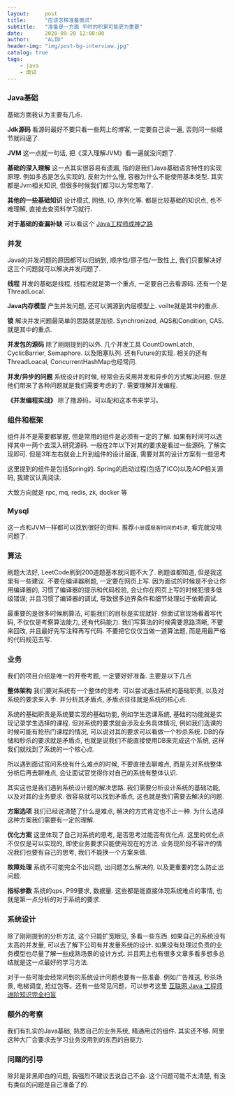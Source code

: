 ```yaml
---
layout:     post
title:      "应该怎样准备面试"
subtitle:   "准备是一方面 平时的积累可能更为重要"
date:       2020-09-20 12:00:00
author:     "ALID"
header-img: "img/post-bg-interview.jpg"
catalog: true
tags:
    - java
    - 面试
---
```



### Java基础
基础方面我认为主要有几点.

**Jdk源码**
看源码最好不要只看一些网上的博客, 一定要自己读一遍, 否则问一些细节就闷逼了.

**JVM**
这一点就一句话, 把《深入理解JVM》看一遍就没问题了.

**基础的深入理解**
这一点其实很容易有遗漏, 指的是我们Java基础语言特性的实现原理. 例如多态是怎么实现的, 反射为什么慢, 容器为什么不能使用基本类型. 其实都是Jvm相关知识, 但很多时候我们都习以为常忽略了.

**其他的一些基础知识**
设计模式, 网络, IO, 序列化等. 都是比较基础的知识点, 也不难理解, 直接去查资料学习就行.

**对于基础的查漏补缺** 
可以看这个 [Java工程师成神之路](http://hollischuang.gitee.io/tobetopjavaer/#/)


### 并发
Java的并发问题的原因都可以归纳到, 顺序性/原子性/一致性上, 我们只要解决好这三个问题就可以解决并发问题了.

**线程**
并发的基础是线程, 线程池就是第一个重点, 一定要自己去看源码. 还有一个是ThreadLocal.

**Java内存模型**
产生并发问题, 还可以溯源到内层模型上. voilte就是其中的重点.

**锁**
解决并发问题最简单的思路就是加锁. Synchronized, AQS和Condition, CAS. 就是其中的重点.

**并发包的源码**
除了刚刚提到的以外. 几个并发工具 CountDownLatch, CyclicBarrier, Semaphore. 以及阻塞队列. 还有Future的实现. 相关的还有ThreadLoacal, ConcurrentHashMap也经常问.

**并发/异步的问题**
系统设计的时候, 经常会去采用并发和异步的方式解决问题. 但是他们带来了各种问题就是我们需要考虑的了. 需要理解并发编程.

**《并发编程实战》**
除了撸源码，可以配和这本书来学习。


### 组件和框架

组件并不是需要都掌握, 但是常用的组件是必须有一定的了解. 如果有时间可以选择其中一两个去深入研究源码. 一般在2年以下对其的要求是看过一些源码, 了解实现即可. 但是3年左右就会上升到组件的设计层面, 需要对其的设计方案有一些思考

这里提到的组件是包括Spring的. Spring的启动过程(包括了ICO)以及AOP相关源码, 我建议认真阅读.

大致方向就是 rpc, mq, redis, zk, docker 等


### Mysql

这一点和JVM一样都可以找到很好的资料. 推荐`小册`或`极客时间的45讲`, 看完就没啥问题了. 

### 算法

刷题大法好, LeetCode刷到200道题基本就问题不大了. 刷题谁都知道, 但是我这里有一些建议. 不要在编译器刷题, 一定要在网页上写. 因为面试的时候是不会让你用编译器的, 习惯了编译器的提示和代码校验, 会让你在网页上写的时候犯很多低级错误; 并且习惯了编译器的调试, 导致很多边界条件和细节处理过于依赖调试. 

最重要的是很多时候刷算法, 可能我们的目标是实现就好. 但面试官现场看着写代码, 不仅仅是考察算法能力, 还有代码能力. 我们写算法的时候需要思路清晰, 不要来回改, 并且最好先写注释再写代码. 不要把它仅仅当做一道算法题, 而是用最严格的代码规范去写.

### 业务

我们的项目介绍是唯一的开卷考题, 一定要好好准备. 主要是以下几点

**整体架构**
我们要对系统有一个整体的思考. 可以尝试通过系统的基础职责, 以及对系统的要求来入手. 并分析其矛盾点,  矛盾点往往就是系统的核心点.

系统的基础职责是系统要实现的基础功能, 例如学生选课系统, 基础的功能就是实现记录学生选择的课程. 但对系统的要求就会涉及业务具体情况, 例如我们选课的时候可能有抢热门课程的情况, 可以说对其的要求可以看做一个秒杀系统. DB的存储和秒杀的要求就是矛盾点, 也就是说我们不能直接使用DB来完成这个系统, 这样我们就找到了系统的一个核心点.

所以遇到面试官问系统有什么难点的时候, 不要直接去聊难点, 而是先对系统整体分析后再去聊难点, 会让面试官觉得你对自己的系统有整体认识.

其实这也是我们遇到系统设计题的解决思路. 我们需要分析设计系统的基础功能, 以及对其的业务要求. 很容易就可以找到矛盾点, 这也就是我们需要去解决的问题.

**方案选项**
我们已经说清楚了什么是难点, 解决的方式肯定也不止一种. 为什么选择这种方案我们需要有一定的理解.

**优化方案**
这里体现了自己对系统的思考, 是否思考过能否有优化点. 这里的优化点不仅仅是可以实现的, 即使业务要求只能使用现在的方法. 业务现阶段不容许的情况我们也要有自己的思考, 我们不能换一个方案来做.

**故障处理**
系统不可能完全不出问题, 出问题怎么解决的, 以及更重要的怎么防止出问题.

**指标参数**
系统的qps, P99要求, 数据量. 这些都是能直接体现系统难点的事情, 也就是第一点分析的对于系统的要求.

### 系统设计

除了刚刚提到的分析方法, 这个只能扩宽眼见, 多看一些东西. 如果自己的系统没有太高的并发量, 可以去了解下公司有并发量系统的设计. 如果没有处理过负责的业务模型也尽量了解一些成熟场景的设计方式. 并且网上也有很多文章多看多想多总结就是这一点最好的学习方法.

对于一些可能会经常问到的系统设计问题也要有一些准备. 例如广告推送, 秒杀场景, 电梯调度, 抢红包等。还有一些常见问题，可以参考这里 [互联网 Java 工程师进阶知识完全扫盲](https://doocs.github.io/advanced-java/#/?id=%e4%ba%92%e8%81%94%e7%bd%91-java-%e5%b7%a5%e7%a8%8b%e5%b8%88%e8%bf%9b%e9%98%b6%e7%9f%a5%e8%af%86%e5%ae%8c%e5%85%a8%e6%89%ab%e7%9b%b2)

### 额外的考察

我们有扎实的Java基础, 熟悉自己的业务系统, 精通用过的组件. 其实还不够. 阿里这种大厂会要求去学习业务没用到的东西的自驱力. 


### 问题的引导

除非是非黑即白的问题, 我强烈不建议去说自己不会. 这个问题可能不太清楚, 有没有类似的问题是自己准备了的. 